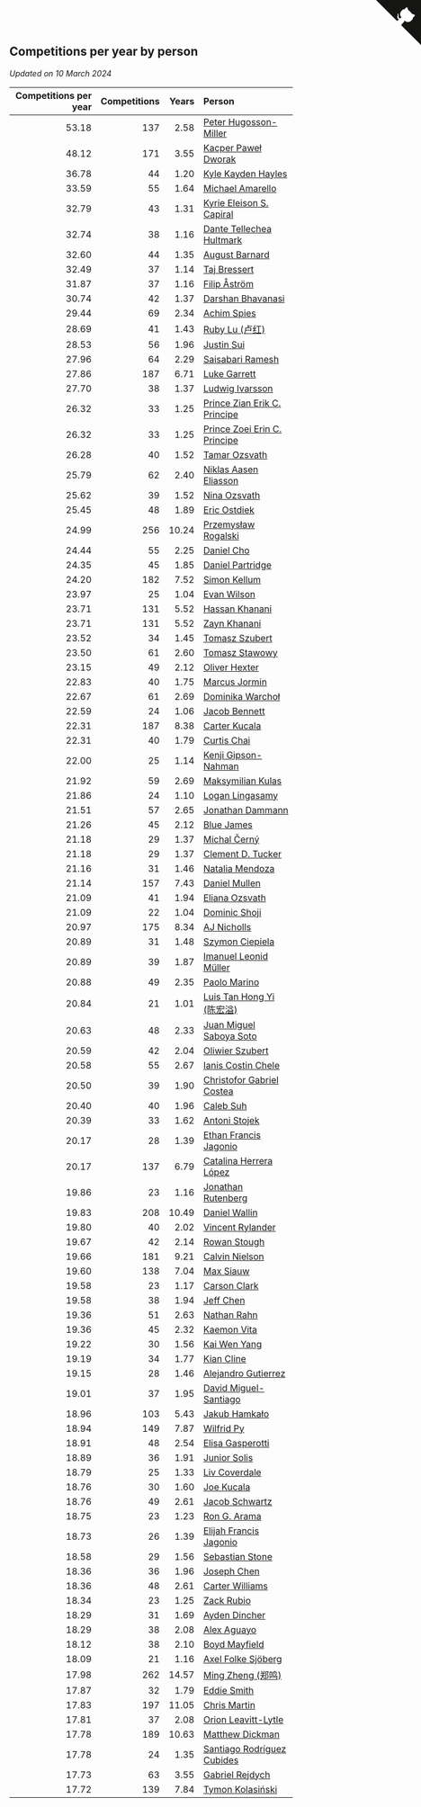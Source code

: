 ## Competitions per year by person

*Updated on 10 March 2024*

| Competitions per year | Competitions | Years | Person |
| ---: | ---: | ---: | :--- |
| 53.18 | 137 | 2.58 | [Peter Hugosson-Miller](https://www.worldcubeassociation.org/persons/2021HUGO01) |
| 48.12 | 171 | 3.55 | [Kacper Paweł Dworak](https://www.worldcubeassociation.org/persons/2020DWOR01) |
| 36.78 | 44 | 1.20 | [Kyle Kayden Hayles](https://www.worldcubeassociation.org/persons/2022HAYL02) |
| 33.59 | 55 | 1.64 | [Michael Amarello](https://www.worldcubeassociation.org/persons/2022AMAR09) |
| 32.79 | 43 | 1.31 | [Kyrie Eleison S. Capiral](https://www.worldcubeassociation.org/persons/2022CAPI02) |
| 32.74 | 38 | 1.16 | [Dante Tellechea Hultmark](https://www.worldcubeassociation.org/persons/2023HULT01) |
| 32.60 | 44 | 1.35 | [August Barnard](https://www.worldcubeassociation.org/persons/2022BARN21) |
| 32.49 | 37 | 1.14 | [Taj Bressert](https://www.worldcubeassociation.org/persons/2023BRES01) |
| 31.87 | 37 | 1.16 | [Filip Åström](https://www.worldcubeassociation.org/persons/2023ASTR01) |
| 30.74 | 42 | 1.37 | [Darshan Bhavanasi](https://www.worldcubeassociation.org/persons/2022BHAV01) |
| 29.44 | 69 | 2.34 | [Achim Spies](https://www.worldcubeassociation.org/persons/2021SPIE01) |
| 28.69 | 41 | 1.43 | [Ruby Lu (卢红)](https://www.worldcubeassociation.org/persons/2022LURU01) |
| 28.53 | 56 | 1.96 | [Justin Sui](https://www.worldcubeassociation.org/persons/2022SUIJ01) |
| 27.96 | 64 | 2.29 | [Saisabari Ramesh](https://www.worldcubeassociation.org/persons/2021RAME01) |
| 27.86 | 187 | 6.71 | [Luke Garrett](https://www.worldcubeassociation.org/persons/2017GARR05) |
| 27.70 | 38 | 1.37 | [Ludwig Ivarsson](https://www.worldcubeassociation.org/persons/2022IVAR01) |
| 26.32 | 33 | 1.25 | [Prince Zian Erik C. Principe](https://www.worldcubeassociation.org/persons/2022PRIN08) |
| 26.32 | 33 | 1.25 | [Prince Zoei Erin C. Principe](https://www.worldcubeassociation.org/persons/2022PRIN09) |
| 26.28 | 40 | 1.52 | [Tamar Ozsvath](https://www.worldcubeassociation.org/persons/2022OZSV04) |
| 25.79 | 62 | 2.40 | [Niklas Aasen Eliasson](https://www.worldcubeassociation.org/persons/2021ELIA01) |
| 25.62 | 39 | 1.52 | [Nina Ozsvath](https://www.worldcubeassociation.org/persons/2022OZSV03) |
| 25.45 | 48 | 1.89 | [Eric Ostdiek](https://www.worldcubeassociation.org/persons/2022OSTD01) |
| 24.99 | 256 | 10.24 | [Przemysław Rogalski](https://www.worldcubeassociation.org/persons/2013ROGA02) |
| 24.44 | 55 | 2.25 | [Daniel Cho](https://www.worldcubeassociation.org/persons/2021CHOD01) |
| 24.35 | 45 | 1.85 | [Daniel Partridge](https://www.worldcubeassociation.org/persons/2022PART02) |
| 24.20 | 182 | 7.52 | [Simon Kellum](https://www.worldcubeassociation.org/persons/2016KELL12) |
| 23.97 | 25 | 1.04 | [Evan Wilson](https://www.worldcubeassociation.org/persons/2023WILS11) |
| 23.71 | 131 | 5.52 | [Hassan Khanani](https://www.worldcubeassociation.org/persons/2018KHAN26) |
| 23.71 | 131 | 5.52 | [Zayn Khanani](https://www.worldcubeassociation.org/persons/2018KHAN28) |
| 23.52 | 34 | 1.45 | [Tomasz Szubert](https://www.worldcubeassociation.org/persons/2022SZUB02) |
| 23.50 | 61 | 2.60 | [Tomasz Stawowy](https://www.worldcubeassociation.org/persons/2021STAW01) |
| 23.15 | 49 | 2.12 | [Oliver Hexter](https://www.worldcubeassociation.org/persons/2022HEXT01) |
| 22.83 | 40 | 1.75 | [Marcus Jormin](https://www.worldcubeassociation.org/persons/2022JORM01) |
| 22.67 | 61 | 2.69 | [Dominika Warchoł](https://www.worldcubeassociation.org/persons/2021WARC01) |
| 22.59 | 24 | 1.06 | [Jacob Bennett](https://www.worldcubeassociation.org/persons/2023BENN04) |
| 22.31 | 187 | 8.38 | [Carter Kucala](https://www.worldcubeassociation.org/persons/2015KUCA01) |
| 22.31 | 40 | 1.79 | [Curtis Chai](https://www.worldcubeassociation.org/persons/2022CHAI02) |
| 22.00 | 25 | 1.14 | [Kenji Gipson-Nahman](https://www.worldcubeassociation.org/persons/2023GIPS01) |
| 21.92 | 59 | 2.69 | [Maksymilian Kulas](https://www.worldcubeassociation.org/persons/2021KULA02) |
| 21.86 | 24 | 1.10 | [Logan Lingasamy](https://www.worldcubeassociation.org/persons/2023LING02) |
| 21.51 | 57 | 2.65 | [Jonathan Dammann](https://www.worldcubeassociation.org/persons/2021DAMM01) |
| 21.26 | 45 | 2.12 | [Blue James](https://www.worldcubeassociation.org/persons/2022JAME01) |
| 21.18 | 29 | 1.37 | [Michal Černý](https://www.worldcubeassociation.org/persons/2022CERN03) |
| 21.18 | 29 | 1.37 | [Clement D. Tucker](https://www.worldcubeassociation.org/persons/2022TUCK09) |
| 21.16 | 31 | 1.46 | [Natalia Mendoza](https://www.worldcubeassociation.org/persons/2022MEND24) |
| 21.14 | 157 | 7.43 | [Daniel Mullen](https://www.worldcubeassociation.org/persons/2016MULL04) |
| 21.09 | 41 | 1.94 | [Eliana Ozsvath](https://www.worldcubeassociation.org/persons/2022OZSV01) |
| 21.09 | 22 | 1.04 | [Dominic Shoji](https://www.worldcubeassociation.org/persons/2023SHOJ01) |
| 20.97 | 175 | 8.34 | [AJ Nicholls](https://www.worldcubeassociation.org/persons/2015NICH04) |
| 20.89 | 31 | 1.48 | [Szymon Ciepiela](https://www.worldcubeassociation.org/persons/2022CIEP01) |
| 20.89 | 39 | 1.87 | [Imanuel Leonid Müller](https://www.worldcubeassociation.org/persons/2022MULL02) |
| 20.88 | 49 | 2.35 | [Paolo Marino](https://www.worldcubeassociation.org/persons/2021MARI04) |
| 20.84 | 21 | 1.01 | [Luis Tan Hong Yi (陈宏溢)](https://www.worldcubeassociation.org/persons/2023YILU01) |
| 20.63 | 48 | 2.33 | [Juan Miguel Saboya Soto](https://www.worldcubeassociation.org/persons/2021SOTO01) |
| 20.59 | 42 | 2.04 | [Oliwier Szubert](https://www.worldcubeassociation.org/persons/2022SZUB01) |
| 20.58 | 55 | 2.67 | [Ianis Costin Chele](https://www.worldcubeassociation.org/persons/2021CHEL01) |
| 20.50 | 39 | 1.90 | [Christofor Gabriel Costea](https://www.worldcubeassociation.org/persons/2022COST03) |
| 20.40 | 40 | 1.96 | [Caleb Suh](https://www.worldcubeassociation.org/persons/2022SUHC01) |
| 20.39 | 33 | 1.62 | [Antoni Stojek](https://www.worldcubeassociation.org/persons/2022STOJ03) |
| 20.17 | 28 | 1.39 | [Ethan Francis Jagonio](https://www.worldcubeassociation.org/persons/2022JAGO03) |
| 20.17 | 137 | 6.79 | [Catalina Herrera López](https://www.worldcubeassociation.org/persons/2017LOPE31) |
| 19.86 | 23 | 1.16 | [Jonathan Rutenberg](https://www.worldcubeassociation.org/persons/2023RUTE01) |
| 19.83 | 208 | 10.49 | [Daniel Wallin](https://www.worldcubeassociation.org/persons/2013WALL03) |
| 19.80 | 40 | 2.02 | [Vincent Rylander](https://www.worldcubeassociation.org/persons/2022RYLA01) |
| 19.67 | 42 | 2.14 | [Rowan Stough](https://www.worldcubeassociation.org/persons/2022STOU01) |
| 19.66 | 181 | 9.21 | [Calvin Nielson](https://www.worldcubeassociation.org/persons/2014NIEL03) |
| 19.60 | 138 | 7.04 | [Max Siauw](https://www.worldcubeassociation.org/persons/2017SIAU02) |
| 19.58 | 23 | 1.17 | [Carson Clark](https://www.worldcubeassociation.org/persons/2023CLAR02) |
| 19.58 | 38 | 1.94 | [Jeff Chen](https://www.worldcubeassociation.org/persons/2022CHEN19) |
| 19.36 | 51 | 2.63 | [Nathan Rahn](https://www.worldcubeassociation.org/persons/2021RAHN01) |
| 19.36 | 45 | 2.32 | [Kaemon Vita](https://www.worldcubeassociation.org/persons/2021VITA01) |
| 19.22 | 30 | 1.56 | [Kai Wen Yang](https://www.worldcubeassociation.org/persons/2022YANG19) |
| 19.19 | 34 | 1.77 | [Kian Cline](https://www.worldcubeassociation.org/persons/2022CLIN01) |
| 19.15 | 28 | 1.46 | [Alejandro Gutierrez](https://www.worldcubeassociation.org/persons/2022GUTI09) |
| 19.01 | 37 | 1.95 | [David Miguel-Santiago](https://www.worldcubeassociation.org/persons/2022MIGU02) |
| 18.96 | 103 | 5.43 | [Jakub Hamkało](https://www.worldcubeassociation.org/persons/2018HAMK01) |
| 18.94 | 149 | 7.87 | [Wilfrid Py](https://www.worldcubeassociation.org/persons/2016PYWI01) |
| 18.91 | 48 | 2.54 | [Elisa Gasperotti](https://www.worldcubeassociation.org/persons/2021GASP01) |
| 18.89 | 36 | 1.91 | [Junior Solis](https://www.worldcubeassociation.org/persons/2022SOLI03) |
| 18.79 | 25 | 1.33 | [Liv Coverdale](https://www.worldcubeassociation.org/persons/2022COVE02) |
| 18.76 | 30 | 1.60 | [Joe Kucala](https://www.worldcubeassociation.org/persons/2022KUCA01) |
| 18.76 | 49 | 2.61 | [Jacob Schwartz](https://www.worldcubeassociation.org/persons/2021SCHW01) |
| 18.75 | 23 | 1.23 | [Ron G. Arama](https://www.worldcubeassociation.org/persons/2022ARAM01) |
| 18.73 | 26 | 1.39 | [Elijah Francis Jagonio](https://www.worldcubeassociation.org/persons/2022JAGO02) |
| 18.58 | 29 | 1.56 | [Sebastian Stone](https://www.worldcubeassociation.org/persons/2022STON09) |
| 18.36 | 36 | 1.96 | [Joseph Chen](https://www.worldcubeassociation.org/persons/2022CHEN16) |
| 18.36 | 48 | 2.61 | [Carter Williams](https://www.worldcubeassociation.org/persons/2021WILL06) |
| 18.34 | 23 | 1.25 | [Zack Rubio](https://www.worldcubeassociation.org/persons/2022RUBI10) |
| 18.29 | 31 | 1.69 | [Ayden Dincher](https://www.worldcubeassociation.org/persons/2022DINC01) |
| 18.29 | 38 | 2.08 | [Alex Aguayo](https://www.worldcubeassociation.org/persons/2022AGUA01) |
| 18.12 | 38 | 2.10 | [Boyd Mayfield](https://www.worldcubeassociation.org/persons/2022MAYF01) |
| 18.09 | 21 | 1.16 | [Axel Folke Sjöberg](https://www.worldcubeassociation.org/persons/2023SJOB01) |
| 17.98 | 262 | 14.57 | [Ming Zheng (郑鸣)](https://www.worldcubeassociation.org/persons/2009ZHEN11) |
| 17.87 | 32 | 1.79 | [Eddie Smith](https://www.worldcubeassociation.org/persons/2022SMIT20) |
| 17.83 | 197 | 11.05 | [Chris Martin](https://www.worldcubeassociation.org/persons/2013MART03) |
| 17.81 | 37 | 2.08 | [Orion Leavitt-Lytle](https://www.worldcubeassociation.org/persons/2022LEAV01) |
| 17.78 | 189 | 10.63 | [Matthew Dickman](https://www.worldcubeassociation.org/persons/2013DICK01) |
| 17.78 | 24 | 1.35 | [Santiago Rodríguez Cubides](https://www.worldcubeassociation.org/persons/2022CUBI01) |
| 17.73 | 63 | 3.55 | [Gabriel Rejdych](https://www.worldcubeassociation.org/persons/2020REJD01) |
| 17.72 | 139 | 7.84 | [Tymon Kolasiński](https://www.worldcubeassociation.org/persons/2016KOLA02) |


<a href="https://github.com/jonatanklosko/wca_statistics" class="github-corner" aria-label="View source on Github"><svg width="80" height="80" viewBox="0 0 250 250" style="fill:#151513; color:#fff; position: absolute; top: 0; border: 0; right: 0;" aria-hidden="true"><path d="M0,0 L115,115 L130,115 L142,142 L250,250 L250,0 Z"></path><path d="M128.3,109.0 C113.8,99.7 119.0,89.6 119.0,89.6 C122.0,82.7 120.5,78.6 120.5,78.6 C119.2,72.0 123.4,76.3 123.4,76.3 C127.3,80.9 125.5,87.3 125.5,87.3 C122.9,97.6 130.6,101.9 134.4,103.2" fill="currentColor" style="transform-origin: 130px 106px;" class="octo-arm"></path><path d="M115.0,115.0 C114.9,115.1 118.7,116.5 119.8,115.4 L133.7,101.6 C136.9,99.2 139.9,98.4 142.2,98.6 C133.8,88.0 127.5,74.4 143.8,58.0 C148.5,53.4 154.0,51.2 159.7,51.0 C160.3,49.4 163.2,43.6 171.4,40.1 C171.4,40.1 176.1,42.5 178.8,56.2 C183.1,58.6 187.2,61.8 190.9,65.4 C194.5,69.0 197.7,73.2 200.1,77.6 C213.8,80.2 216.3,84.9 216.3,84.9 C212.7,93.1 206.9,96.0 205.4,96.6 C205.1,102.4 203.0,107.8 198.3,112.5 C181.9,128.9 168.3,122.5 157.7,114.1 C157.9,116.9 156.7,120.9 152.7,124.9 L141.0,136.5 C139.8,137.7 141.6,141.9 141.8,141.8 Z" fill="currentColor" class="octo-body"></path></svg></a><style>.github-corner:hover .octo-arm{animation:octocat-wave 560ms ease-in-out}@keyframes octocat-wave{0%,100%{transform:rotate(0)}20%,60%{transform:rotate(-25deg)}40%,80%{transform:rotate(10deg)}}@media (max-width:500px){.github-corner:hover .octo-arm{animation:none}.github-corner .octo-arm{animation:octocat-wave 560ms ease-in-out}}</style>
